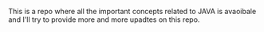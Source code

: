 This is a repo where all the important concepts related to JAVA is avaoibale and I'll try to provide more and more upadtes on this repo.

